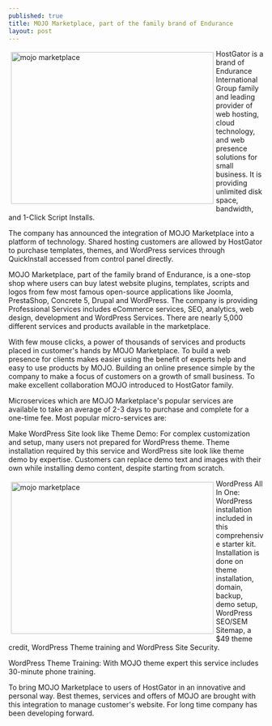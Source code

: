 ```yaml
---
published: true
title: MOJO Marketplace, part of the family brand of Endurance
layout: post
---
```

<a href="https://www.sitegeek.com/hostgator" title="mojo marketplace"> <img src="https://ananovareviews.files.wordpress.com/2016/09/mojomarketplace.jpg" alt="mojo marketplace" width="400" height="300" title="mojo marketplace" style="float:left;  margin:5px;"></a>

<p style="text-algin:justify;">HostGator is a brand of Endurance International Group family and leading provider of web hosting, cloud technology, and web presence solutions for small business. It is providing unlimited disk space, bandwidth, and 1-Click Script Installs.</p>

<p style="text-algin:justify;">The company has announced the integration of MOJO Marketplace into a platform of technology. Shared hosting customers are allowed by HostGator to purchase templates, themes, and WordPress services through QuickInstall accessed from control panel directly.</p>

<p style="text-algin:justify;">MOJO Marketplace, part of the family brand of Endurance, is a one-stop shop where users can buy latest website plugins, templates, scripts and logos from few most famous open-source applications like Joomla, PrestaShop, Concrete 5, Drupal and WordPress. The company is providing Professional Services includes eCommerce services, SEO, analytics, web design, development and WordPress Services. There are nearly 5,000 different services and products available in the marketplace.</p>

<p style="text-algin:justify;">With few mouse clicks, a power of thousands of services and products placed in customer's hands by MOJO Marketplace. To build a web presence for clients makes easier using the benefit of experts help and easy to use products by MOJO. 
Building an online presence simple by the company to make a focus of customers on a growth of small business. To make excellent collaboration MOJO introduced to HostGator family.</p>

<p style="text-algin:justify;">Microservices which are MOJO Marketplace's popular services are available to take an average of 2-3 days to purchase and complete for a one-time fee. Most popular micro-services are:</p>

<p style="text-algin:justify;">Make WordPress Site look like Theme Demo: For complex customization and setup, many users not prepared for WordPress theme. Theme installation required by this service and WordPress site look like theme demo by expertise. Customers can replace demo text and images with their own while installing demo content, despite starting from scratch.</p>

<a href="https://www.sitegeek.com/wordpresshosting.com.au" title="mojo marketplace"> <img src="https://ananovareviews.files.wordpress.com/2016/09/mojomarketplacea.jpg" alt="mojo marketplace" width="400" height="300" style="float:left;  margin:5px;"/></a>

<p style="text-algin:justify;">WordPress All In One: WordPress installation included in this comprehensive starter kit. Installation is done on theme installation, domain, backup, demo setup, WordPress SEO/SEM Sitemap, a $49 theme credit, WordPress Theme training and WordPress Site Security.</p>

<p style="text-algin:justify;">WordPress Theme Training: With MOJO theme expert this service includes 30-minute phone training.</p>

<p style="text-algin:justify;">To bring MOJO Marketplace to users of HostGator in an innovative and personal way. Best themes, services and offers of MOJO are brought with this integration to manage customer's website. For long time company has been developing forward.</p>